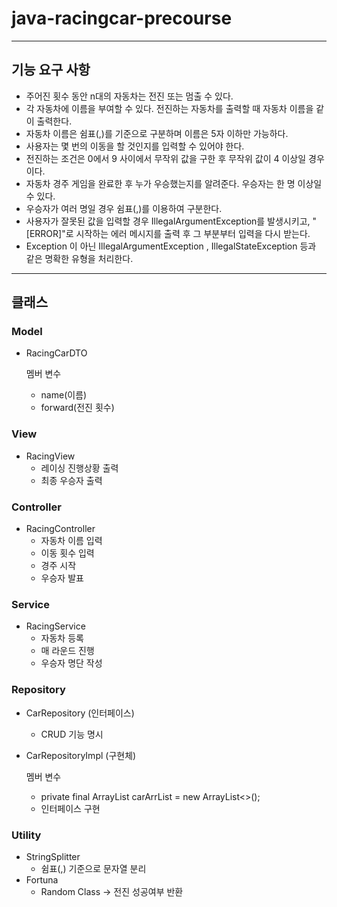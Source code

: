 # java-racingcar-precourse
---
## 기능 요구 사항
- 주어진 횟수 동안 n대의 자동차는 전진 또는 멈출 수 있다.
- 각 자동차에 이름을 부여할 수 있다. 전진하는 자동차를 출력할 때 자동차 이름을 같이 출력한다.
- 자동차 이름은 쉼표(,)를 기준으로 구분하며 이름은 5자 이하만 가능하다.
- 사용자는 몇 번의 이동을 할 것인지를 입력할 수 있어야 한다.
- 전진하는 조건은 0에서 9 사이에서 무작위 값을 구한 후 무작위 값이 4 이상일 경우이다.
- 자동차 경주 게임을 완료한 후 누가 우승했는지를 알려준다. 우승자는 한 명 이상일 수 있다.
- 우승자가 여러 명일 경우 쉼표(,)를 이용하여 구분한다.
- 사용자가 잘못된 값을 입력할 경우 IllegalArgumentException를 발생시키고, "[ERROR]"로 시작하는 에러 메시지를 출력 후 그 부분부터 입력을 다시 받는다.
- Exception 이 아닌 IllegalArgumentException , IllegalStateException 등과 같은 명확한 유형을 처리한다.
---
## 클래스
### Model
- RacingCarDTO

  멤버 변수
  - name(이름)
  - forward(전진 횟수)
### View
- RacingView
  - 레이싱 진행상황 출력
  - 최종 우승자 출력
### Controller
- RacingController
  - 자동차 이름 입력
  - 이동 횟수 입력
  - 경주 시작
  - 우승자 발표
### Service
- RacingService
  - 자동차 등록
  - 매 라운드 진행
  - 우승자 명단 작성
### Repository
- CarRepository (인터페이스)
  - CRUD 기능 명시
  
- CarRepositoryImpl (구현체)

  멤버 변수
  - private final ArrayList<RacingCarDTO> carArrList = new ArrayList<>();
  - 인터페이스 구현
### Utility
- StringSplitter
  - 쉼표(,) 기준으로 문자열 분리
- Fortuna
  - Random Class -> 전진 성공여부 반환
  
